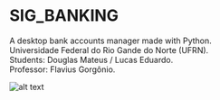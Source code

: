 # SIG_BANKING
A desktop bank accounts manager made with Python. <br />
Universidade Federal do Rio Gande do Norte (UFRN). <br />
Students: Douglas Mateus / Lucas Eduardo. <br />
Professor: Flavius Gorgônio. <br />

![alt text](https://www.kiplinger.com/kipimages/pages/13382.jpg)
